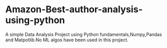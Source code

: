 # Amazon-Best-author-analysis-using-python
A simple Data Analysis Project using Python fundamentals,Numpy,Pandas and Matpotlib.No ML algos have been used in this project.

